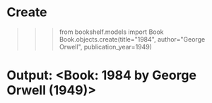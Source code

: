 # Create
>>> from bookshelf.models import Book
>>> Book.objects.create(title="1984", author="George Orwell", publication_year=1949)
# Output: <Book: 1984 by George Orwell (1949)>